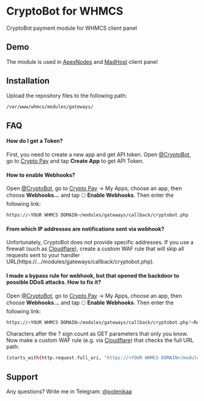 
# CryptoBot for WHMCS

CryptoBot payment module for WHMCS client panel


## Demo

The module is used in [ApexNodes](https://client.apexnodes.xyz) and [MadHost](https://my.madhost.pw) client panel


## Installation

Upload the repository files to the following path:

```bash
/var/www/whmcs/modules/gateways/
```


## FAQ

#### How do I get a Token?

First, you need to create a new app and get API token. Open [@CryptoBot](http://t.me/CryptoBot?start=pay), go to [Crypto Pay](https://t.me/CryptoBot?start=pay) and tap **Create App** to get API Token.

#### How to enable Webhooks?

Open [@CryptoBot](http://t.me/CryptoBot?start=pay), go to [Crypto Pay](https://t.me/CryptoBot?start=pay) → My Apps, choose an app, then choose **Webhooks...** and tap 🌕 **Enable Webhooks**. Then enter the following link:
```bash
https://<YOUR WHMCS DOMAIN>/modules/gateways/callback/cryptobot.php
```

#### From which IP addresses are notifications sent via webhook?

Unfortunately, CryptoBot does not provide specific addresses. If you use a firewall (such as [Cloudflare](https://cloudflare.com)), create a custom WAF rule that will skip all requests sent to your handler URL(https://.../modules/gateways/callback/cryptobot.php).

#### I made a bypass rule for webhook, but that opened the backdoor to possible DDoS attacks. How to fix it?

Open [@CryptoBot](http://t.me/CryptoBot?start=pay), go to [Crypto Pay](https://t.me/CryptoBot?start=pay) → My Apps, choose an app, then choose **Webhooks...** and tap 🌕 **Enable Webhooks**. Then enter the following link:
```bash
https://<YOUR WHMCS DOMAIN>/modules/gateways/callback/cryptobot.php?<RANDOM CHARACTERS WITHOUT SPACES>
```

Characters after the ? sign count as GET parameters that only you know. Now make a custom WAF rule (e.g. via [Cloudflare](https://cloudflare.com)) that checks the full URL path:
```bash
(starts_with(http.request.full_uri, "https://<YOUR WHMCS DOMAIN>/modules/gateways/callback/cryptobot.php?<RANDOM CHARACTERS WITHOUT SPACES>"))
```
## Support

Any questions? Write me in Telegram: [@polenikaa](https://t.me/polenikaa)

